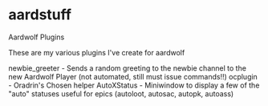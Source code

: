 # aardstuff
Aardwolf Plugins

These are my various plugins I've create for aardwolf

newbie_greeter - Sends a random greeting to the newbie channel to the new Aardwolf Player (not automated, still must issue commands!!)
ocplugin - Oradrin's Chosen helper
AutoXStatus - Miniwindow to display a few of the "auto" statuses useful for epics (autoloot, autosac, autopk, autoass)
